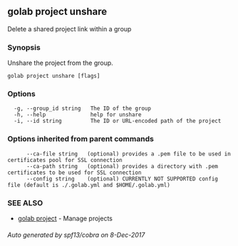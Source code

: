 ## golab project unshare

Delete a shared project link within a group

### Synopsis


Unshare the project from the group.

```
golab project unshare [flags]
```

### Options

```
  -g, --group_id string   The ID of the group
  -h, --help              help for unshare
  -i, --id string         The ID or URL-encoded path of the project
```

### Options inherited from parent commands

```
      --ca-file string   (optional) provides a .pem file to be used in certificates pool for SSL connection
      --ca-path string   (optional) provides a directory with .pem certificates to be used for SSL connection
      --config string    (optional) CURRENTLY NOT SUPPORTED config file (default is ./.golab.yml and $HOME/.golab.yml)
```

### SEE ALSO
* [golab project](golab_project.md)	 - Manage projects

###### Auto generated by spf13/cobra on 8-Dec-2017
